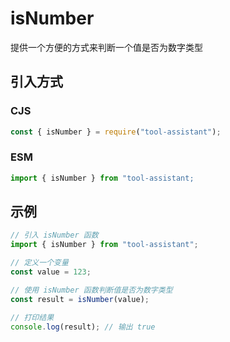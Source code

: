# isNumber

提供一个方便的方式来判断一个值是否为数字类型

## 引入方式

### CJS

```javascript
const { isNumber } = require("tool-assistant");
```

### ESM

```javascript
import { isNumber } from "tool-assistant;
```

## 示例

```javascript
// 引入 isNumber 函数
import { isNumber } from "tool-assistant";

// 定义一个变量
const value = 123;

// 使用 isNumber 函数判断值是否为数字类型
const result = isNumber(value);

// 打印结果
console.log(result); // 输出 true
```
